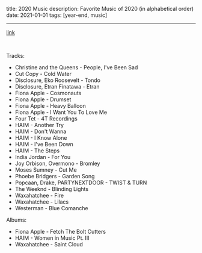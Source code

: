 title: 2020 Music
description: Favorite Music of 2020 (in alphabetical order)
date: 2021-01-01
tags: [year-end, music]

---

[link](https://open.spotify.com/playlist/3kKCeeEKispq5B6I5cfIxR?si=GyDja7eRRUK8NaBP362uXQ)

<br>

Tracks:

- Christine and the Queens - People, I've Been Sad
- Cut Copy - Cold Water
- Disclosure, Eko Roosevelt - Tondo
- Disclosure, Etran Finatawa - Etran
- Fiona Apple - Cosmonauts
- Fiona Apple - Drumset
- Fiona Apple - Heavy Balloon
- Fiona Apple - I Want You To Love Me
- Four Tet - 4T Recordings
- HAIM - Another Try
- HAIM - Don't Wanna
- HAIM - I Know Alone
- HAIM - I've Been Down
- HAIM - The Steps
- India Jordan - For You
- Joy Orbison, Overmono - Bromley
- Moses Sumney - Cut Me
- Phoebe Bridgers - Garden Song
- Popcaan, Drake, PARTYNEXTDOOR - TWIST & TURN
- The Weeknd - Blinding Lights
- Waxahatchee - Fire
- Waxahatchee - Lilacs
- Westerman - Blue Comanche

Albums:

- Fiona Apple - Fetch The Bolt Cutters
- HAIM - Women in Music Pt. III
- Waxahatchee - Saint Cloud
